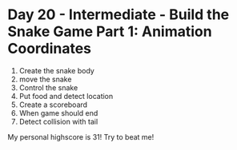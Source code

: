 # Day 20 - Intermediate - Build the Snake Game Part 1: Animation Coordinates


1. Create the snake body
2. move the snake
3. Control the snake
4. Put food and detect location
5. Create a scoreboard
6. When game should end
7. Detect collision with tail


My personal highscore is 31! Try to beat me!
